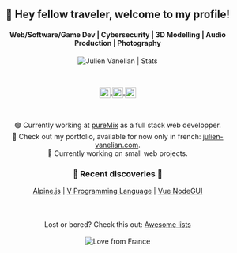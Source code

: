 <h2 align="center">👋 Hey fellow traveler, welcome to my profile!</h2>
<h4 align="center">Web/Software/Game Dev | Cybersecurity | 3D Modelling | Audio Production | Photography</h4>
  
<p align="center">
  <img align="center" alt="Julien Vanelian | Stats" src="https://github-readme-stats.vercel.app/api?username=distrikt64&show_icons=true"/>
</p>

<br/>

<p align="center">
  <a href="https://twitter.com/julienvanelian">
    <img align="center" alt="Julien Vanelian | Twitter" width="22px" src="https://cdn.jsdelivr.net/npm/simple-icons@v3/icons/twitter.svg"/>
  </a>
  <a href="https://www.linkedin.com/in/julien-vanelian/">
    <img align="center" alt="Julien Vanelian | Linkedin" width="22px" src="https://cdn.jsdelivr.net/npm/simple-icons@v3/icons/linkedin.svg"/>
  </a>
  <a href="https://www.instagram.com/julienvanelian/">
    <img align="center" alt="Julien Vanelian | Instagram" width="22px" src="https://cdn.jsdelivr.net/npm/simple-icons@v3/icons/instagram.svg"/>
  </a>
</p>

<br/>

<p align="center">
  🟢 Currently working at <a href="https://puremix.net">pureMix</a> as a full stack web developper.<br/>
  📢 Check out my portfolio, available for now only in french: <a href="https://julien-vanelian.com">julien-vanelian.com</a>.<br/>
  💭 Currently working on small web projects.
</p>

<h3 align="center">🌟 Recent discoveries 🌟</h3>

<p align="center">
  <a href="https://github.com/alpinejs/alpine">Alpine.js</a> | 
  <a href="https://github.com/vlang/v">V Programming Language</a> | 
  <a href="https://github.com/NovusTheory/vue-nodegui">Vue NodeGUI</a>
  <br/>
  <br/>
  <br/>
  <br/>
  Lost or bored? Check this out: <a href="https://github.com/sindresorhus/awesome">Awesome lists</a>
  <br/>
  <br/>
  <img align="center" alt="Love from France" src="https://img.shields.io/badge/%E2%9D%A4%EF%B8%8F-%20from%20France-red?style=for-the-badge"/>
</p>
